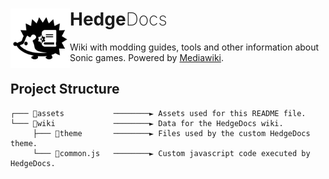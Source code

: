 <h1>
    <a href="#hedgedocs">
        <img width="95" align="left" src="https://raw.githubusercontent.com/hedge-dev/HedgeDocs/main/assets/icon.png">
    </a>
    Hedge<span style="font-weight: 200;">Docs</span>
</h1>

Wiki with modding guides, tools and other information about Sonic games. Powered by [Mediawiki](https://www.mediawiki.org/).

## Project Structure

```
┌─── 📁assets           ────────► Assets used for this README file.
└─── 📁wiki             ────────► Data for the HedgeDocs wiki.
     ├─── 📁theme       ────────► Files used by the custom HedgeDocs theme.
     └─── 📄common.js   ────────► Custom javascript code executed by HedgeDocs.
```